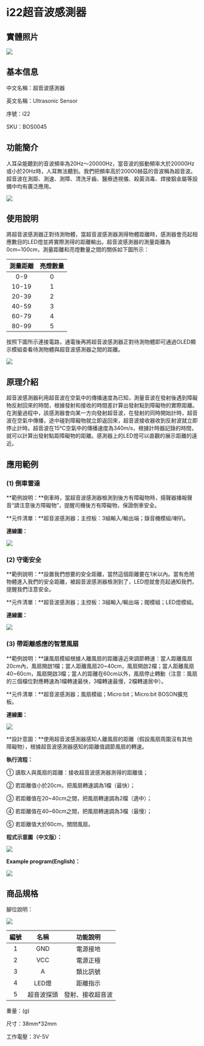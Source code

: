 # i22超音波感測器

## 實體照片

![](../../../.gitbook/assets/ultrasonic_sensor.jpg)

## 基本信息

中文名稱：超音波感測器

英文名稱：Ultrasonic Sensor

序號：i22

SKU：BOS0045

## 功能簡介

人耳朵能聽到的音波頻率為20Hz～20000Hz，當音波的振動頻率大於20000Hz或小於20Hz時，人耳無法聽到。我們把頻率高於20000赫茲的音波稱為超音波。超音波在測距、測速、測障、清洗牙齒、醫療透視儀、殺菌消毒、焊接鋁金屬等設備中均有廣泛應用。

![](../../../.gitbook/assets/ultrasonic_sensor_intro.png)

## 使用說明

將超音波感測器正對待測物體，當超音波感測器測得物體距離時，感測器會亮起相應數目的LED燈並將實際測得的距離輸出。超音波感測器的測量距離為0cm~100cm，測量距離和亮燈數量之間的關係如下圖所示：

| **測量距離** | **亮燈數量** |
| :---: | :---: |
| 0-9 | 0 |
| 10-19 | 1 |
| 20-39 | 2 |
| 40-59 | 3 |
| 60-79 | 4 |
| 80-99 | 5 |

按照下圖所示連接電路，通電後再將超音波感測器正對待測物體即可通過OLED顯示模組查看待測物體與超音波感測器之間的距離。

![](../../../.gitbook/assets/ultrasonic_sensor_ui.png)

## 原理介紹

超音波感測器利用超音波在空氣中的傳播速度為已知，測量音波在發射後遇到障礙物反射回來的時間，根據發射和接收的時間差計算出發射點到障礙物的實際距離。在測量過程中，該感測器會向某一方向發射超音波，在發射的同時開始計時，超音波在空氣中傳播，途中碰到障礙物就立即返回來，超音波接收器收到反射波就立即停止計時。超音波在15℃空氣中的傳播速度為340m/s，根據計時器記錄的時間，就可以計算出發射點距障礙物的距離。感測器上的LED燈可以直觀的展示距離的遠近。

## 應用範例

### \(1\) 倒車雷達

**範例說明：**倒車時，當超音波感測器檢測到後方有障礙物時，揚聲器播報聲音“請注意後方障礙物”，提醒司機後方有障礙物，保證倒車安全。

**元件清單：**超音波感測器；主控板：3組輸入/輸出端；錄音機模組/喇叭。

**連線圖：**

![](../../../.gitbook/assets/ultrasonic_sensor_example1.png)

### \(2\) 守衛安全

**範例說明：**設置我們想要的安全距離，當然這個距離要在1米以內。當有危險物體進入我們的安全距離，被超音波感測器檢測到了，LED燈就會亮起通知我們，提醒我們注意安全。

**元件清單：**超音波感測器；主控板：3組輸入/輸出端；閥模組；LED燈模組。

**連線圖：**

![](../../../.gitbook/assets/ultrasonic_sensor_example2.png)

### \(3\) 帶距離感應的智慧風扇

**範例說明：**讓風扇模組根據人離風扇的距離遠近來調節轉速：當人距離風扇20cm內，風扇開啟1檔；當人距離風扇20~40cm，風扇開啟2檔；當人距離風扇40~60cm，風扇開啟3檔；當人的距離在60cm以外，風扇停止轉動（注意：風扇的三個檔位對應轉速為1檔轉速最快，3檔轉速最慢，2檔轉速居中）。

**元件清單：**超音波感測器；風扇模組；Micro:bit；Micro:bit BOSON擴充板。

**連線圖：**

![](../../../.gitbook/assets/ultrasonic_sensor_example3.png)

**設計意圖：**使用超音波感測器感知人離風扇的距離（假設風扇周圍沒有其他障礙物），根據超音波感測器感知的距離值調節風扇的轉速。

**執行流程：**

① 讀取人與風扇的距離：接收超音波感測器測得的距離值；

② 若距離值小於20cm，把風扇轉速調為1檔（最快）；

③ 若距離值在20~40cm之間，把風扇轉速調為2檔（適中）；

④ 若距離值在40~60cm之間，把風扇轉速調為3檔（最慢）；

⑤ 若距離值大於60cm，關閉風扇。

**程式示意圖（中文版）：**

![](../../../.gitbook/assets/ultrasonic_sensor_example3_prg_cht.png)

**Example program\(English\)：**

![](../../../.gitbook/assets/ultrasonic_sensor_example3_prg_en.png)

## 商品規格

腳位說明：

![](../../../.gitbook/assets/ultrasonic_sensor_spec.png)

| **編號** | **名稱** | **功能說明** |
| :---: | :---: | :---: |
| 1 | GND | 電源接地 |
| 2 | VCC | 電源正極 |
| 3 | A | 類比訊號 |
| 4 | LED燈 | 距離指示 |
| 5 | 超音波探頭 | 發射、接收超音波 |

重量：\(g\)

尺寸：38mm\*32mm

工作電壓：3V-5V

